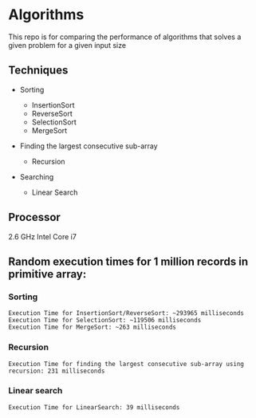 # Algorithms

This repo is for comparing the performance of algorithms that solves a given problem for a given input size

## Techniques

* Sorting
    * InsertionSort
    * ReverseSort
    * SelectionSort
    * MergeSort

* Finding the largest consecutive sub-array
     * Recursion

* Searching
     * Linear Search

## Processor
2.6 GHz Intel Core i7

## Random execution times for 1 million records in primitive array:

### Sorting

```
Execution Time for InsertionSort/ReverseSort: ~293965 milliseconds
Execution Time for SelectionSort: ~119506 milliseconds
Execution Time for MergeSort: ~263 milliseconds
```

### Recursion

```
Execution Time for finding the largest consecutive sub-array using recursion: 231 milliseconds
```

### Linear search

```
Execution Time for LinearSearch: 39 milliseconds
```